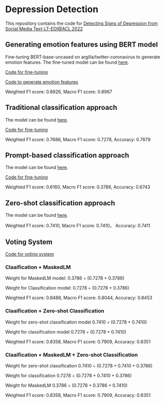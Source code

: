 # Depression Detection

This repository contains the code for [Detecting Signs of Depression from Social Media Text-LT-EDI@ACL 2022](https://competitions.codalab.org/competitions/36410)

## Generating emotion features using BERT model

Fine-tuning BERT-base-uncased on argilla/twitter-coronavirus to generate emotion features. The fine-tuned model can be found [here](https://huggingface.co/kwang123/bert-sentiment-analysis).

[Code for fine-tuning](https://github.com/KaishuoWang/Depression-Detection/blob/main/fine-tune-bert-for-sentiment_analysis.ipynb)

[Code to generate emotion features](https://github.com/KaishuoWang/Depression-Detection/blob/main/generating-emotion-scores.ipynb)

Weighted F1 score: 0.8926, Macro F1 score: 0.8967

## Traditional classification approach

The model can be found [here](https://drive.google.com/file/d/107vHAbHNqG05WlDmNSzV7m9vET72AVe_/view?usp=sharing).

[Code for fine-tuning](https://github.com/KaishuoWang/Depression-Detection/blob/main/depression-detection-classification.ipynb)

Weighted F1 score: 0.7686, Macro F1 score: 0.7278, Accuracy: 0.7679

## Prompt-based classification approach

The model can be found [here](kwang123/MaskedLM-roberta-large).

[Code for fine-tuning](https://github.com/KaishuoWang/Depression-Detection/blob/main/masked_language_modeling.ipynb)

Weighted F1 score: 0.6160, Macro F1 score: 0.3786, Accuracy: 0.6743

## Zero-shot classification approach

The model can be found [here](https://huggingface.co/kwang123/roberta-base-nli).

Weighted F1 score: 0.7410, Macro F1 score: 0.7410， Accuracy: 0.7411

## Voting System

[Code for voting system](https://github.com/KaishuoWang/Depression-Detection/blob/main/voting_system.ipynb)

### Claaification + MaskedLM

Weight for MaskedLM model: $0.3786 \div (0.7278 + 0.3786)$

Weight for Classification model: $0.7278 \div (0.7278 + 0.3786)$

Weighted F1 score: 0.8488, Macro F1 score: 0.8044, Accuracy: 0.8453

### Claaification + Zero-shot Classification

Weight for zero-shot classification model $0.7410 \div (0.7278 + 0.7410)$

Weight for classification model $0.7278 \div (0.7278 + 0.7410)$

Weighted F1 score: 0.8358, Macro F1 score: 0.7909, Accuracy: 0.8351

### Claaification + MaskedLM + Zero-shot Classification

Weight for zero-shot classification $0.7410 \div (0.7278 + 0.7410 + 0.3786)$

Weight for classification $0.7278 \div (0.7278 + 0.7410 + 0.3786)$

Weight for MaskedLM $0.3786 \div (0.7278 + 0.3786 + 0.7410)$

Weighted F1 score: 0.8358, Macro F1 score: 0.7909, Accuracy: 0.8351
